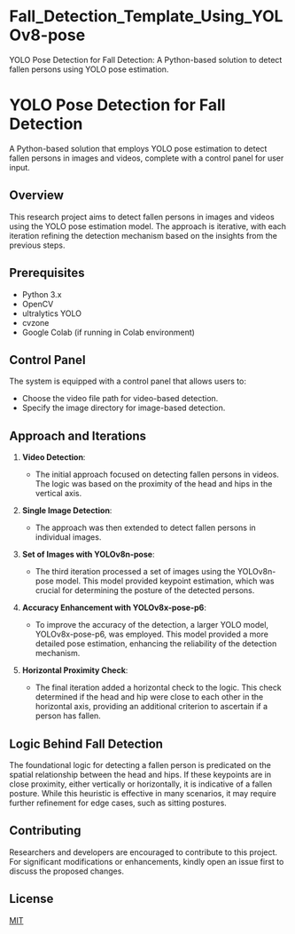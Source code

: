 # Fall_Detection_Template_Using_YOLOv8-pose
YOLO Pose Detection for Fall Detection: A Python-based solution to detect fallen persons using YOLO pose estimation.

# YOLO Pose Detection for Fall Detection

A Python-based solution that employs YOLO pose estimation to detect fallen persons in images and videos, complete with a control panel for user input.

## Overview

This research project aims to detect fallen persons in images and videos using the YOLO pose estimation model. The approach is iterative, with each iteration refining the detection mechanism based on the insights from the previous steps.

## Prerequisites

- Python 3.x
- OpenCV
- ultralytics YOLO
- cvzone
- Google Colab (if running in Colab environment)

## Control Panel

The system is equipped with a control panel that allows users to:
- Choose the video file path for video-based detection.
- Specify the image directory for image-based detection.

## Approach and Iterations

1. **Video Detection**: 
   - The initial approach focused on detecting fallen persons in videos. The logic was based on the proximity of the head and hips in the vertical axis.

2. **Single Image Detection**: 
   - The approach was then extended to detect fallen persons in individual images.

3. **Set of Images with YOLOv8n-pose**: 
   - The third iteration processed a set of images using the YOLOv8n-pose model. This model provided keypoint estimation, which was crucial for determining the posture of the detected persons.

4. **Accuracy Enhancement with YOLOv8x-pose-p6**: 
   - To improve the accuracy of the detection, a larger YOLO model, YOLOv8x-pose-p6, was employed. This model provided a more detailed pose estimation, enhancing the reliability of the detection mechanism.

5. **Horizontal Proximity Check**: 
   - The final iteration added a horizontal check to the logic. This check determined if the head and hip were close to each other in the horizontal axis, providing an additional criterion to ascertain if a person has fallen.

## Logic Behind Fall Detection

The foundational logic for detecting a fallen person is predicated on the spatial relationship between the head and hips. If these keypoints are in close proximity, either vertically or horizontally, it is indicative of a fallen posture. While this heuristic is effective in many scenarios, it may require further refinement for edge cases, such as sitting postures.

## Contributing

Researchers and developers are encouraged to contribute to this project. For significant modifications or enhancements, kindly open an issue first to discuss the proposed changes.

## License

[MIT](https://choosealicense.com/licenses/mit/)

